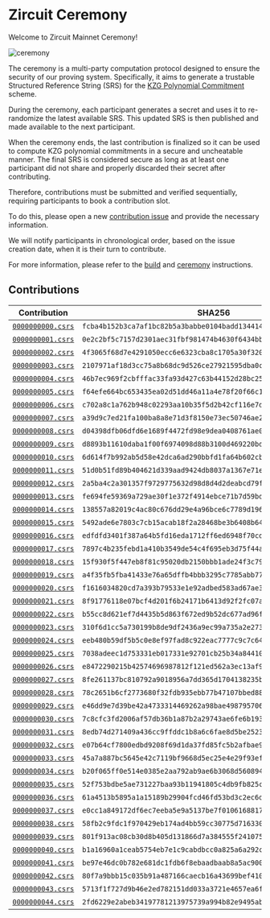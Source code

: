 # Zircuit Ceremony

Welcome to Zircuit Mainnet Ceremony!

![ceremony](https://camo.githubusercontent.com/aece4fbcf5ca7eb74bceadad7449ad9e812f5d5e2c994dc3af5cec31ac1f2294/68747470733a2f2f63646e2e70726f642e776562736974652d66696c65732e636f6d2f3635326463373730313639343233653136616334613764612f3636363231616664353232306666636566646336323061665f6b7a67253230636572656d6f6e792e706e67)

The ceremony is a multi-party computation protocol designed to ensure the security of our proving system. Specifically, it aims to generate a trustable Structured Reference String (SRS) for the [KZG Polynomial Commitment](https://www.iacr.org/archive/asiacrypt2010/6477178/6477178.pdf) scheme.

During the ceremony, each participant generates a secret and uses it to re-randomize the latest available SRS. This updated SRS is then published and made available to the next participant.

When the ceremony ends, the last contribution is finalized so it can be used to compute KZG polynomial commitments in a secure and uncheatable manner. The final SRS is considered secure as long as at least one participant did not share and properly discarded their secret after contributing.

Therefore, contributions must be submitted and verified sequentially, requiring participants to book a contribution slot.

To do this, please open a new [contribution issue](https://github.com/zircuit-labs/ceremony/issues/new?assignees=&labels=contribution&projects=&template=0_contribution.md&title=New+Contribution) and provide the necessary information. 

We will notify participants in chronological order, based on the issue creation date, when it is their turn to contribute.

For more information, please refer to the [build](/docs/build.md) and [ceremony](/docs/ceremony.md#overview) instructions.

## Contributions

| Contribution | SHA256 | Issue |
|:-:|:-:|:-:|
| [`0000000000.csrs`](https://mainnet-ceremony.s3.amazonaws.com/valid/0000000000.csrs)    | `fcba4b152b3ca7af1bc82b5a3babbe0104badd134414578e7824edb12c650c12`   | [#1](https://github.com/zircuit-labs/ceremony/issues/1)   |
| [`0000000001.csrs`](https://mainnet-ceremony.s3.amazonaws.com/valid/0000000001.csrs)    | `0e2c2bf5c7157d2301aec31fbf981474b4630f6434bb147ba0c1855d632fa111`   | [#2](https://github.com/zircuit-labs/ceremony/issues/2)   |
| [`0000000002.csrs`](https://mainnet-ceremony.s3.amazonaws.com/valid/0000000002.csrs)    | `4f3065f68d7e4291050ecc6e6323cba8c1705a30f320fbbfcece3d1cb1f85dca`   | [#9](https://github.com/zircuit-labs/ceremony/issues/9)   |
| [`0000000003.csrs`](https://mainnet-ceremony.s3.amazonaws.com/valid/0000000003.csrs)    | `2107971af18d3cc75a8b68dc9d526ce27921595dba0c6bdcbeda4975cfb63f8b`   | [#4](https://github.com/zircuit-labs/ceremony/issues/4)   |
| [`0000000004.csrs`](https://mainnet-ceremony.s3.amazonaws.com/valid/0000000004.csrs)    | `46b7ec969f2cbfffac33fa93d427c63b44152d28bc25452ff21e71b99a5e30fa`   | [#5](https://github.com/zircuit-labs/ceremony/issues/5)   |
| [`0000000005.csrs`](https://mainnet-ceremony.s3.amazonaws.com/valid/0000000005.csrs)    | `f64efe664bc653435ea02d51dd46a11a4e78f20f66c1ef972a6cc457f8da96c2`   | [#6](https://github.com/zircuit-labs/ceremony/issues/6)   |
| [`0000000006.csrs`](https://mainnet-ceremony.s3.amazonaws.com/valid/0000000006.csrs)    | `c702a8c1a762b948c02293aa10b35f5d2b42cf116e7da119c378d45dd0b7d507`   | [#15](https://github.com/zircuit-labs/ceremony/issues/15)   |
| [`0000000007.csrs`](https://mainnet-ceremony.s3.amazonaws.com/valid/0000000007.csrs)    | `a39d9c7ed21fa100ba8a8e71d3f8150e73ec50746ae2177ed6472cba190333c7`   | [#7](https://github.com/zircuit-labs/ceremony/issues/7)   |
| [`0000000008.csrs`](https://mainnet-ceremony.s3.amazonaws.com/valid/0000000008.csrs)    | `d04398dfb06dfd6e1689f4472fd98e9dea0408761ae01bb339091e4e69947881`   | [#14](https://github.com/zircuit-labs/ceremony/issues/14)   |
| [`0000000009.csrs`](https://mainnet-ceremony.s3.amazonaws.com/valid/0000000009.csrs)    | `d8893b11610daba1f00f6974098d88b3100d469220bdeed9fbf057dde90c42c8`   | [#16](https://github.com/zircuit-labs/ceremony/issues/16)   |
| [`0000000010.csrs`](https://mainnet-ceremony.s3.amazonaws.com/valid/0000000010.csrs)    | `6d614f7b992ab5d58e42dca6ad290bbfd1fa64b602cbc3a648a82c202cfbf73f`   | [#11](https://github.com/zircuit-labs/ceremony/issues/11)   |
| [`0000000011.csrs`](https://mainnet-ceremony.s3.amazonaws.com/valid/0000000011.csrs)    | `51d0b51fd89b404621d339aad9424db8037a1367e71e8c49bdcd0e827d475f33`   | [#17](https://github.com/zircuit-labs/ceremony/issues/17)   |
| [`0000000012.csrs`](https://mainnet-ceremony.s3.amazonaws.com/valid/0000000012.csrs)    | `2a5ba4c2a301357f9729775632d98d8d4d2deabcd79f5fea8bff8e6584e9f630`   | [#18](https://github.com/zircuit-labs/ceremony/issues/18)   |
| [`0000000013.csrs`](https://mainnet-ceremony.s3.amazonaws.com/valid/0000000013.csrs)    | `fe694fe59369a729ae30f1e372f4914ebce71b7d59bd530fd52e66e9a8da1108`   | [#19](https://github.com/zircuit-labs/ceremony/issues/19)   |
| [`0000000014.csrs`](https://mainnet-ceremony.s3.amazonaws.com/valid/0000000014.csrs)    | `138557a82019c4ac80c676dd29e4a96bce6c7789d196d4177a46794db5d9ff46`   | [#23](https://github.com/zircuit-labs/ceremony/issues/23)   |
| [`0000000015.csrs`](https://mainnet-ceremony.s3.amazonaws.com/valid/0000000015.csrs)    | `5492ade6e7803c7cb15acab18f2a28468be3b6408b6489edce193023c6253381`   | [#25](https://github.com/zircuit-labs/ceremony/issues/25)   |
| [`0000000016.csrs`](https://mainnet-ceremony.s3.amazonaws.com/valid/0000000016.csrs)    | `edfdfd3401f387a64b5fd16eda1712ff6ed6948f70cd6909b9210b4cb7d66b24`   | [#29](https://github.com/zircuit-labs/ceremony/issues/29)   |
| [`0000000017.csrs`](https://mainnet-ceremony.s3.amazonaws.com/valid/0000000017.csrs)    | `7897c4b235febd1a410b3549de54c4f695eb3d75f44aa0705a09c37e8ea81c45`   | [#30](https://github.com/zircuit-labs/ceremony/issues/30)   |
| [`0000000018.csrs`](https://mainnet-ceremony.s3.amazonaws.com/valid/0000000018.csrs)    | `15f930f5f447eb8f81c95020db2150bbb1ade24f3c791d9ca5daa9569ecc11aa`   | [#98](https://github.com/zircuit-labs/ceremony/issues/98)   |
| [`0000000019.csrs`](https://mainnet-ceremony.s3.amazonaws.com/valid/0000000019.csrs)    | `a4f35fb5fba41433e76a65dffb4bbb3295c7785abb77ad2c465aef364f3b4ee8`   | [#33](https://github.com/zircuit-labs/ceremony/issues/33)   |
| [`0000000020.csrs`](https://mainnet-ceremony.s3.amazonaws.com/valid/0000000020.csrs)    | `f1616034820cd7a393b79533e1e92adbed583ad67ae3042e80a59253288d1865`   | [#21](https://github.com/zircuit-labs/ceremony/issues/21)   |
| [`0000000021.csrs`](https://mainnet-ceremony.s3.amazonaws.com/valid/0000000021.csrs)    | `8f91776118e07bcf4d201f6b24171b6413d92f2fc07ad4b8e007a98a399e03a8`   | [#99](https://github.com/zircuit-labs/ceremony/issues/99)   |
| [`0000000022.csrs`](https://mainnet-ceremony.s3.amazonaws.com/valid/0000000022.csrs)    | `b55cc8d621ef7d4435b5d863f672ed9b52dc677ad96fa5f253f13067d3ccb654`   | [#110](https://github.com/zircuit-labs/ceremony/issues/110)   |
| [`0000000023.csrs`](https://mainnet-ceremony.s3.amazonaws.com/valid/0000000023.csrs)    | `310f6d1cc5a730199b8de9df2436a9ec99a735a2e273d507648d329de84c2796`   | [#118](https://github.com/zircuit-labs/ceremony/issues/118)   |
| [`0000000024.csrs`](https://mainnet-ceremony.s3.amazonaws.com/valid/0000000024.csrs)    | `eeb480b59df5b5c0e8ef97fad8c922eac7777c9c7c647ff6eeac913bde6ff68f`   | [#96](https://github.com/zircuit-labs/ceremony/issues/96)   |
| [`0000000025.csrs`](https://mainnet-ceremony.s3.amazonaws.com/valid/0000000025.csrs)    | `7038adeec1d753331eb017331e92701cb25b34a84410ee32d9a969a3b10c5cb3`   | [#43](https://github.com/zircuit-labs/ceremony/issues/43)   |
| [`0000000026.csrs`](https://mainnet-ceremony.s3.amazonaws.com/valid/0000000026.csrs)    | `e8472290215b42574696987812f121ed562a3ec13af974d9610e7b0628414a73`   | [#124](https://github.com/zircuit-labs/ceremony/issues/124)   |
| [`0000000027.csrs`](https://mainnet-ceremony.s3.amazonaws.com/valid/0000000027.csrs)    | `8fe261137bc810792a9018956a7dd365d1704138235bc612753b104312ea79d2`   | [#105](https://github.com/zircuit-labs/ceremony/issues/105)   |
| [`0000000028.csrs`](https://mainnet-ceremony.s3.amazonaws.com/valid/0000000028.csrs)    | `78c2651b6cf2773680f32fdb935ebb77b47107bbed889d99273a1ff96b167bfb`   | [#22](https://github.com/zircuit-labs/ceremony/issues/22)   |
| [`0000000029.csrs`](https://mainnet-ceremony.s3.amazonaws.com/valid/0000000029.csrs)    | `e46dd9e7d39be42a4733314469262a98bae4987957065ccbc2edfe5a3ed6c27f`   | [#120](https://github.com/zircuit-labs/ceremony/issues/120)   |
| [`0000000030.csrs`](https://mainnet-ceremony.s3.amazonaws.com/valid/0000000030.csrs)    | `7c8cfc3fd2006af57db36b1a87b2a29743ae6fe6b193b2253157a7ca1ed2359e`   | [#31](https://github.com/zircuit-labs/ceremony/issues/31)   |
| [`0000000031.csrs`](https://mainnet-ceremony.s3.amazonaws.com/valid/0000000031.csrs)    | `8edb74d271409a436cc9ffddc1b8a6c6fae8d5be2523bf9da3e0489a6d2e853c`   | [#122](https://github.com/zircuit-labs/ceremony/issues/122)   |
| [`0000000032.csrs`](https://mainnet-ceremony.s3.amazonaws.com/valid/0000000032.csrs)    | `e07b64cf7800edbd9208f69d1da37fd85fc5b2afbae986d2b4e129862c57d7f9`   | [#139](https://github.com/zircuit-labs/ceremony/issues/139)   |
| [`0000000033.csrs`](https://mainnet-ceremony.s3.amazonaws.com/valid/0000000033.csrs)    | `45a7a887bc5645e42c7119bf9668d5ec25e4e29f93ef006d3e781855ae194058`   | [#141](https://github.com/zircuit-labs/ceremony/issues/141)   |
| [`0000000034.csrs`](https://mainnet-ceremony.s3.amazonaws.com/valid/0000000034.csrs)    | `b20f065ff0e514e0385e2aa792ab9ae6b3068d5608949fa298873c20519f5f6c`   | [#140](https://github.com/zircuit-labs/ceremony/issues/140)   |
| [`0000000035.csrs`](https://mainnet-ceremony.s3.amazonaws.com/valid/0000000035.csrs)    | `52f753bdbe5ae731227baa93b11941805c4db9fb825cb4f16dc7c36410c18180`   | [#145](https://github.com/zircuit-labs/ceremony/issues/145)   |
| [`0000000036.csrs`](https://mainnet-ceremony.s3.amazonaws.com/valid/0000000036.csrs)    | `61a4513b5895a1a15189b29904fcd46fd53bd3c2ec6df45f4452c843b68635ab`   | [#149](https://github.com/zircuit-labs/ceremony/issues/149)   |
| [`0000000037.csrs`](https://mainnet-ceremony.s3.amazonaws.com/valid/0000000037.csrs)    | `e0cc1a849172df6ec7eeba5e9a5137be7f010616881747c88a2197d88ed0e587`   | [#156](https://github.com/zircuit-labs/ceremony/issues/156)   |
| [`0000000038.csrs`](https://mainnet-ceremony.s3.amazonaws.com/valid/0000000038.csrs)    | `58fb2c9fdc1f970429eb174ad4bb59cc30775d716330583ea6c76459dd4aa38d`   | [#128](https://github.com/zircuit-labs/ceremony/issues/128)   |
| [`0000000039.csrs`](https://mainnet-ceremony.s3.amazonaws.com/valid/0000000039.csrs)    | `801f913ac08cb30d8b405d131866d7a384555f241075ea2df09b0a67b9883e4d`   | [#12](https://github.com/zircuit-labs/ceremony/issues/12)   |
| [`0000000040.csrs`](https://mainnet-ceremony.s3.amazonaws.com/valid/0000000040.csrs)    | `b1a16960a1ceab5754eb7e1c9cabdbcc0a825a6a292c8b45116a6e15a811da03`   | [#68](https://github.com/zircuit-labs/ceremony/issues/68)   |
| [`0000000041.csrs`](https://mainnet-ceremony.s3.amazonaws.com/valid/0000000041.csrs)    | `be97e46dc0b782e681dc1fdb6f8ebaadbaab8a5ac90003a6c034a426d7363d45`   | [#142](https://github.com/zircuit-labs/ceremony/issues/142)   |
| [`0000000042.csrs`](https://mainnet-ceremony.s3.amazonaws.com/valid/0000000042.csrs)    | `80f7a9bbb15c035b91a487166caecb16a43699bef4104ce1695d4992bb93278b`   | [#179](https://github.com/zircuit-labs/ceremony/issues/179)   |
| [`0000000043.csrs`](https://mainnet-ceremony.s3.amazonaws.com/valid/0000000043.csrs)    | `5713f1f727d9b46e2ed782151dd033a3721e4657ea6fcc006e8ac389aaf351bc`   | [#190](https://github.com/zircuit-labs/ceremony/issues/190)   |
| [`0000000044.csrs`](https://mainnet-ceremony.s3.amazonaws.com/valid/0000000044.csrs)    | `2fd6229e2abeb34197781213975739a994b82e9495ab27f4a28352d1b5b4d534`   | [#50](https://github.com/zircuit-labs/ceremony/issues/50)   |
